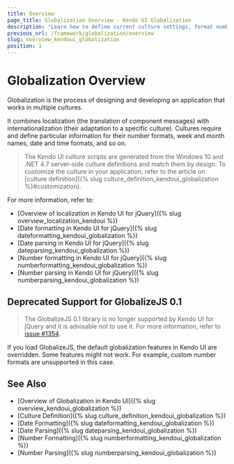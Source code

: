 ```yaml
---
title: Overview
page_title: Globalization Overview - Kendo UI Globalization
description: "Learn how to define current culture settings, format number or date objects in the process of globalization when working with Kendo UI."
previous_url: /framework/globalization/overview
slug: overview_kendoui_globalization
position: 1
---
```


# Globalization Overview

Globalization is the process of designing and developing an application that works in multiple cultures.

It combines localization (the translation of component messages) with internationalization (their adaptation to a specific culture). Cultures require and define particular information for their number formats, week and month names, date and time formats, and so on.

> The Kendo UI culture scripts are generated from the Windows 10 and .NET 4.7 server-side culture definitions and match them by design. To customize the culture in your application, refer to the article on [culture definition]({% slug culture_definition_kendoui_globalization %}#customization).

For more information, refer to:

* [Overview of localization in Kendo UI for jQuery]({% slug overview_localization_kendoui %})
* [Date formatting in Kendo UI for jQuery]({% slug dateformatting_kendoui_globalization %})
* [Date parsing in Kendo UI for jQuery]({% slug dateparsing_kendoui_globalization %})
* [Number formatting in Kendo UI for jQuery]({% slug numberformatting_kendoui_globalization %})
* [Number parsing in Kendo UI for jQuery]({% slug numberparsing_kendoui_globalization %})

## Deprecated Support for GlobalizeJS 0.1

> The GlobalizeJS 0.1 library is no longer supported by Kendo UI for jQuery and it is advisable not to use it. For more information, refer to [issue #1354](https://github.com/telerik/kendo-ui-core/issues/1354).

If you load GlobalizeJS, the default globalization features in Kendo UI are overridden. Some features might not work. For example, custom number formats are unsupported in this case.

## See Also

* [Overview of Globalization in Kendo UI]({% slug overview_kendoui_globalization %})
* [Culture Definition]({% slug culture_definition_kendoui_globalization %})
* [Date Formatting]({% slug dateformatting_kendoui_globalization %})
* [Date Parsing]({% slug dateparsing_kendoui_globalization %})
* [Number Formatting]({% slug numberformatting_kendoui_globalization %})
* [Number Parsing]({% slug numberparsing_kendoui_globalization %})
